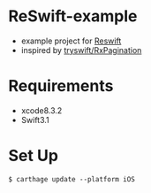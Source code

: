 # ReSwift-example
- example project for [Reswift](https://github.com/ReSwift/ReSwift)
- inspired by [tryswift/RxPagination](https://github.com/tryswift/RxPagination)

# Requirements
- xcode8.3.2
- Swift3.1

# Set Up
```
$ carthage update --platform iOS
```
